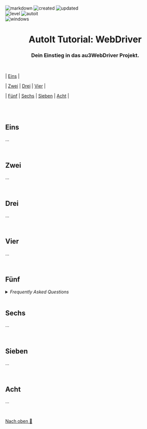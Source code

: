 <br>

![markdown](https://img.shields.io/badge/Markdown-Tutorial-E34F26.svg?style=flat-square&logo=markdown&logoColor=E34F26)
![created](https://img.shields.io/badge/Erstellt-20.12.2022-E535AB.svg?style=flat-square&logo=quip&logoColor=E535AB)
![updated](https://img.shields.io/badge/Aktualisiert-20.12.2022-3C873A.svg?style=flat-square&logo=quip&logoColor=3C873A)<br>
![level](https://img.shields.io/badge/Level-Beginner-F0DB4F.svg?style=flat-square&logo=swarm&logoColor=F0DB4F)
![autoit](https://img.shields.io/badge/Sprache-AutoIt-61DBFB.svg?style=flat-square&logo=autodesk&logoColor=61DBFB)<br>
![windows](https://img.shields.io/badge/OS-Windows-6569B0.svg?style=flat-square&logo=windows&logoColor=6569B0)

<h1 align="center">AutoIt Tutorial: WebDriver</h1>
<h3 align="center">Dein Einstieg in das au3WebDriver Projekt.</h3>

<br>

| [Eins](#eins) |

| [Zwei](#zwei) | [Drei](#drei) | [Vier](#vier) |

| [Fünf](#fünf) | [Sechs](#sechs) | [Sieben](#sieben) | [Acht](#acht) |

<br>
<br>

## Eins

...

<br>

## Zwei

...

<br>

## Drei

...

<br>

## Vier

...

<br>

## Fünf

<details>
<summary><i>Frequently Asked Questions</i></summary><br>

  <details>
  <summary><code>1. How to [...]</code></summary><p>

  **Q:** Is there a frequently asked question already?<br>
  **A:** No, not yet.

  <br></p></details>

  <details>
  <summary><code>2. How to [...]</code></summary><p>

  **Q:** [...]?<br>
  **A:** [...].

  <br></p></details>

</details>

<br>

## Sechs

...

<br>

## Sieben

...

<br>

## Acht

...

<br>

[Nach oben 🔼](#)
